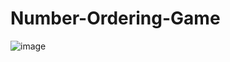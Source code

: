# Number-Ordering-Game
![image](https://github.com/annalee54/Number-Ordering-Game/assets/132832037/1c3dd9f2-e73e-4fcc-9fcd-b42db2e17b67)
